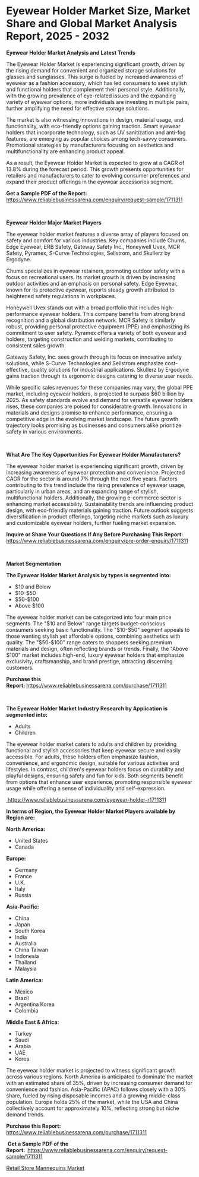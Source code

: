 <p><h1>Eyewear Holder Market Size, Market Share and Global Market Analysis Report, 2025 - 2032</h1></p><p><strong>Eyewear Holder Market Analysis and Latest Trends</strong></p>
<p><p>The Eyewear Holder Market is experiencing significant growth, driven by the rising demand for convenient and organized storage solutions for glasses and sunglasses. This surge is fueled by increased awareness of eyewear as a fashion accessory, which has led consumers to seek stylish and functional holders that complement their personal style. Additionally, with the growing prevalence of eye-related issues and the expanding variety of eyewear options, more individuals are investing in multiple pairs, further amplifying the need for effective storage solutions.</p><p>The market is also witnessing innovations in design, material usage, and functionality, with eco-friendly options gaining traction. Smart eyewear holders that incorporate technology, such as UV sanitization and anti-fog features, are emerging as popular choices among tech-savvy consumers. Promotional strategies by manufacturers focusing on aesthetics and multifunctionality are enhancing product appeal.</p><p>As a result, the Eyewear Holder Market is expected to grow at a CAGR of 13.8% during the forecast period. This growth presents opportunities for retailers and manufacturers to cater to evolving consumer preferences and expand their product offerings in the eyewear accessories segment.</p></p>
<p><strong>Get a Sample PDF of the Report:&nbsp;</strong> <a href="https://www.reliablebusinessarena.com/enquiry/request-sample/1711311?utm_campaign=1902&utm_medium=2&utm_source=Github&utm_content=ia&utm_term=06022025&utm_id=eyewear-holder">https://www.reliablebusinessarena.com/enquiry/request-sample/1711311</a></p>
<p>&nbsp;</p>
<p><strong>Eyewear Holder Major Market Players</strong></p>
<p><p>The eyewear holder market features a diverse array of players focused on safety and comfort for various industries. Key companies include Chums, Edge Eyewear, ERB Safety, Gateway Safety Inc., Honeywell Uvex, MCR Safety, Pyramex, S-Curve Technologies, Sellstrom, and Skullerz by Ergodyne.</p><p>Chums specializes in eyewear retainers, promoting outdoor safety with a focus on recreational users. Its market growth is driven by increasing outdoor activities and an emphasis on personal safety. Edge Eyewear, known for its protective eyewear, reports steady growth attributed to heightened safety regulations in workplaces.</p><p>Honeywell Uvex stands out with a broad portfolio that includes high-performance eyewear holders. This company benefits from strong brand recognition and a global distribution network. MCR Safety is similarly robust, providing personal protective equipment (PPE) and emphasizing its commitment to user safety. Pyramex offers a variety of both eyewear and holders, targeting construction and welding markets, contributing to consistent sales growth.</p><p>Gateway Safety, Inc. sees growth through its focus on innovative safety solutions, while S-Curve Technologies and Sellstrom emphasize cost-effective, quality solutions for industrial applications. Skullerz by Ergodyne gains traction through its ergonomic designs catering to diverse user needs.</p><p>While specific sales revenues for these companies may vary, the global PPE market, including eyewear holders, is projected to surpass $60 billion by 2025. As safety standards evolve and demand for versatile eyewear holders rises, these companies are poised for considerable growth. Innovations in materials and designs promise to enhance performance, ensuring a competitive edge in the evolving market landscape. The future growth trajectory looks promising as businesses and consumers alike prioritize safety in various environments.</p></p>
<p>&nbsp;</p>
<p><strong>What Are The Key Opportunities For Eyewear Holder Manufacturers?</strong></p>
<p><p>The eyewear holder market is experiencing significant growth, driven by increasing awareness of eyewear protection and convenience. Projected CAGR for the sector is around 7% through the next five years. Factors contributing to this trend include the rising prevalence of eyewear usage, particularly in urban areas, and an expanding range of stylish, multifunctional holders. Additionally, the growing e-commerce sector is enhancing market accessibility. Sustainability trends are influencing product design, with eco-friendly materials gaining traction. Future outlook suggests diversification in product offerings, targeting niche markets such as luxury and customizable eyewear holders, further fueling market expansion.</p></p>
<p><strong>Inquire or Share Your Questions If Any Before Purchasing This Report:</strong> <a href="https://www.reliablebusinessarena.com/enquiry/pre-order-enquiry/1711311?utm_campaign=1902&utm_medium=2&utm_source=Github&utm_content=ia&utm_term=06022025&utm_id=eyewear-holder">https://www.reliablebusinessarena.com/enquiry/pre-order-enquiry/1711311</a></p>
<p>&nbsp;</p>
<p><strong>Market Segmentation</strong></p>
<p><strong>The Eyewear Holder Market Analysis by types is segmented into:</strong></p>
<p><ul><li>$10 and Below</li><li>$10-$50</li><li>$50-$100</li><li>Above $100</li></ul></p>
<p><p>The eyewear holder market can be categorized into four main price segments. The "$10 and Below" range targets budget-conscious consumers seeking basic functionality. The "$10-$50" segment appeals to those wanting stylish yet affordable options, combining aesthetics with quality. The "$50-$100" range caters to shoppers seeking premium materials and design, often reflecting brands or trends. Finally, the "Above $100" market includes high-end, luxury eyewear holders that emphasize exclusivity, craftsmanship, and brand prestige, attracting discerning customers.</p></p>
<p><strong>Purchase this Report:&nbsp;</strong><a href="https://www.reliablebusinessarena.com/purchase/1711311?utm_campaign=1902&utm_medium=2&utm_source=Github&utm_content=ia&utm_term=06022025&utm_id=eyewear-holder">https://www.reliablebusinessarena.com/purchase/1711311</a></p>
<p>&nbsp;</p>
<p><strong>The Eyewear Holder Market Industry Research by Application is segmented into:</strong></p>
<p><ul><li>Adults</li><li>Children</li></ul></p>
<p><p>The eyewear holder market caters to adults and children by providing functional and stylish accessories that keep eyewear secure and easily accessible. For adults, these holders often emphasize fashion, convenience, and ergonomic design, suitable for various activities and lifestyles. In contrast, children's eyewear holders focus on durability and playful designs, ensuring safety and fun for kids. Both segments benefit from options that enhance user experience, promoting responsible eyewear usage while offering a sense of individuality and self-expression.</p></p>
<p><a href="https://www.reliablebusinessarena.com/eyewear-holder-r1711311?utm_campaign=1902&utm_medium=2&utm_source=Github&utm_content=ia&utm_term=06022025&utm_id=eyewear-holder">&nbsp;https://www.reliablebusinessarena.com/eyewear-holder-r1711311</a></p>
<p><strong>In terms of Region, the Eyewear Holder Market Players available by Region are:</strong></p>
<p>
    <p> <strong> North America: </strong>
        <ul>
            <li>United States</li>
            <li>Canada</li>
        </ul>
        </p> 
    <p> <strong> Europe: </strong>
        <ul>
            <li>Germany</li>
            <li>France</li>
            <li>U.K.</li>
            <li>Italy</li>
            <li>Russia</li>
        </ul>
        </p> 
    <p> <strong> Asia-Pacific: </strong>
        <ul>
            <li>China</li>
            <li>Japan</li>
            <li>South Korea</li>
            <li>India</li>
            <li>Australia</li>
            <li>China Taiwan</li>
            <li>Indonesia</li>
            <li>Thailand</li>
            <li>Malaysia</li>
        </ul>
        </p> 
    <p> <strong> Latin America: </strong>
        <ul>
            <li>Mexico</li>
            <li>Brazil</li>
            <li>Argentina Korea</li>
            <li>Colombia</li>
        </ul>
        </p> 
    <p> <strong> Middle East & Africa: </strong>
        <ul>
            <li>Turkey</li>
            <li>Saudi</li>
            <li>Arabia</li>
            <li>UAE</li>
            <li>Korea</li>
        </ul>
    </p>
    </p>
<p><p>The eyewear holder market is projected to witness significant growth across various regions. North America is anticipated to dominate the market with an estimated share of 35%, driven by increasing consumer demand for convenience and fashion. Asia-Pacific (APAC) follows closely with a 30% share, fueled by rising disposable incomes and a growing middle-class population. Europe holds 25% of the market, while the USA and China collectively account for approximately 10%, reflecting strong but niche demand trends.</p></p>
<p><strong>Purchase this Report: </strong><a href="https://www.reliablebusinessarena.com/purchase/1711311?utm_campaign=1902&utm_medium=2&utm_source=Github&utm_content=ia&utm_term=06022025&utm_id=eyewear-holder">https://www.reliablebusinessarena.com/purchase/1711311</a></p>
<p>&nbsp;<strong>Get a Sample PDF of the Report:&nbsp;&nbsp;</strong><a href="https://www.reliablebusinessarena.com/enquiry/request-sample/1711311?utm_campaign=1902&utm_medium=2&utm_source=Github&utm_content=ia&utm_term=06022025&utm_id=eyewear-holder">https://www.reliablebusinessarena.com/enquiry/request-sample/1711311</a></p>
<p><strong></strong></p>
<p><p><a href="https://github.com/rahu1506/Market-Research-Report-List-6/blob/main/retail-store-mannequins-market.md?utm_campaign=1902&utm_medium=2&utm_source=Github&utm_content=ia&utm_term=06022025&utm_id=eyewear-holder">Retail Store Mannequins Market</a></p></p>
